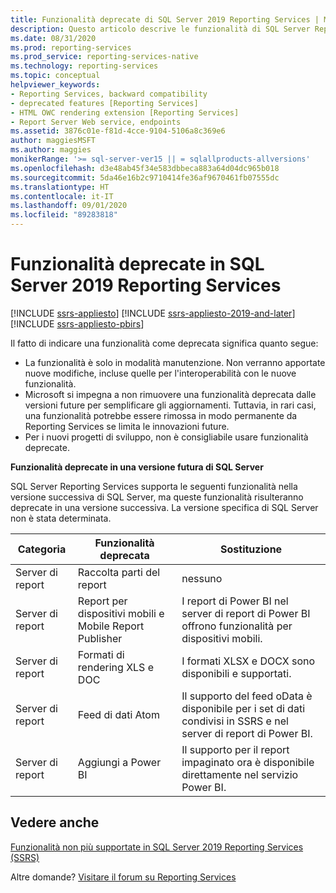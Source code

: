 ```yaml
---
title: Funzionalità deprecate di SQL Server 2019 Reporting Services | Microsoft Docs
description: Questo articolo descrive le funzionalità di SQL Server Reporting Services 2019 che saranno deprecate nella prossima versione di SQL Server Reporting Services.
ms.date: 08/31/2020
ms.prod: reporting-services
ms.prod_service: reporting-services-native
ms.technology: reporting-services
ms.topic: conceptual
helpviewer_keywords:
- Reporting Services, backward compatibility
- deprecated features [Reporting Services]
- HTML OWC rendering extension [Reporting Services]
- Report Server Web service, endpoints
ms.assetid: 3876c01e-f81d-4cce-9104-5106a8c369e6
author: maggiesMSFT
ms.author: maggies
monikerRange: '>= sql-server-ver15 || = sqlallproducts-allversions'
ms.openlocfilehash: d3e48ab45f34e583dbbeca883a64d04dc965b018
ms.sourcegitcommit: 5da46e16b2c9710414fe36af9670461fb07555dc
ms.translationtype: HT
ms.contentlocale: it-IT
ms.lasthandoff: 09/01/2020
ms.locfileid: "89283818"
---
```

# <a name="deprecated-features-in-sql-server-2019-reporting-services"></a>Funzionalità deprecate in SQL Server 2019 Reporting Services

[!INCLUDE [ssrs-appliesto](../includes/ssrs-appliesto.md)] [!INCLUDE [ssrs-appliesto-2019-and-later](../includes/ssrs-appliesto-2019-and-later.md)] [!INCLUDE [ssrs-appliesto-pbirs](../includes/ssrs-appliesto-pbirs.md)]

Il fatto di indicare una funzionalità come deprecata significa quanto segue:

- La funzionalità è solo in modalità manutenzione. Non verranno apportate nuove modifiche, incluse quelle per l'interoperabilità con le nuove funzionalità.
- Microsoft si impegna a non rimuovere una funzionalità deprecata dalle versioni future per semplificare gli aggiornamenti. Tuttavia, in rari casi, una funzionalità potrebbe essere rimossa in modo permanente da Reporting Services se limita le innovazioni future.
- Per i nuovi progetti di sviluppo, non è consigliabile usare funzionalità deprecate.

**Funzionalità deprecate in una versione futura di SQL Server**

SQL Server Reporting Services supporta le seguenti funzionalità nella versione successiva di SQL Server, ma queste funzionalità risulteranno deprecate in una versione successiva. La versione specifica di SQL Server non è stata determinata.

| **Categoria** | **Funzionalità deprecata** | **Sostituzione** |
| --- | --- | --- |
| Server di report | Raccolta parti del report | nessuno |
| Server di report | Report per dispositivi mobili e Mobile Report Publisher | I report di Power BI nel server di report di Power BI offrono funzionalità per dispositivi mobili. |
| Server di report | Formati di rendering XLS e DOC | I formati XLSX e DOCX sono disponibili e supportati. |
| Server di report | Feed di dati Atom | Il supporto del feed oData è disponibile per i set di dati condivisi in SSRS e nel server di report di Power BI. |
| Server di report | Aggiungi a Power BI | Il supporto per il report impaginato ora è disponibile direttamente nel servizio Power BI.  |

## <a name="see-also"></a>Vedere anche

[Funzionalità non più supportate in SQL Server 2019 Reporting Services (SSRS)](discontinued-functionality-sql-server-reporting-services-2019.md)

Altre domande? [Visitare il forum su Reporting Services](https://go.microsoft.com/fwlink/?LinkId=620231)
